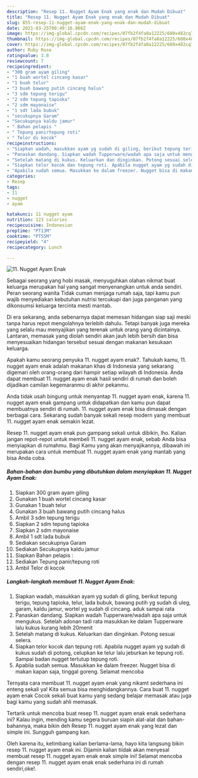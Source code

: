 ```yaml
---
description: "Resep 11. Nugget Ayam Enak yang enak dan Mudah Dibuat"
title: "Resep 11. Nugget Ayam Enak yang enak dan Mudah Dibuat"
slug: 855-resep-11-nugget-ayam-enak-yang-enak-dan-mudah-dibuat
date: 2021-03-25T00:49:16.866Z
image: https://img-global.cpcdn.com/recipes/07fb2f4fa8a12225/680x482cq70/11-nugget-ayam-enak-foto-resep-utama.jpg
thumbnail: https://img-global.cpcdn.com/recipes/07fb2f4fa8a12225/680x482cq70/11-nugget-ayam-enak-foto-resep-utama.jpg
cover: https://img-global.cpcdn.com/recipes/07fb2f4fa8a12225/680x482cq70/11-nugget-ayam-enak-foto-resep-utama.jpg
author: Ruby Rose
ratingvalue: 3.8
reviewcount: 7
recipeingredient:
- "300 gram ayam giling"
- "1 buah wortel cincang kasar"
- "1 buah telur"
- "3 buah bawang putih cincang halus"
- "3 sdm tepung terigu"
- "2 sdm tepung tapioka"
- "2 sdm mayonaise"
- "1 sdt lada bubuk"
- "secukupnya Garam"
- "Secukupnya kaldu jamur"
- " Bahan pelapis "
- " Tepung panirtepung roti"
- " Telor di kocok"
recipeinstructions:
- "Siapkan wadah, masukkan ayam yg sudah di giling, berikut tepung terigu, tepung tapioka, telur, lada bubuk, bawang putih yg sudah di uleg, garam, kaldu jamur, wortel yg sudah di cincang. aduk sampai rata"
- "Panaskan dandang. Siapkan wadah Tupperware/wadah apa saja untuk mengukus. Setelah adonan tadi rata masukkan ke dalam Tupperware lalu kukus kurang lebih 20menit"
- "Setelah matang di kukus. Keluarkan dan dinginkan. Potong sesuai selera."
- "Siapkan telor kocok dan tepung roti. Apabila nugget ayam yg sudah di kukus sudah di potong, celupkan ke telur lalu jeburkan ke tepung roti. Sampai badan nugget tertutup tepung roti."
- "Apabila sudah semua. Masukkan ke dalam freezer. Nugget bisa di makan kapan saja, tinggal goreng. Selamat mencoba"
categories:
- Resep
tags:
- 11
- nugget
- ayam

katakunci: 11 nugget ayam 
nutrition: 123 calories
recipecuisine: Indonesian
preptime: "PT13M"
cooktime: "PT55M"
recipeyield: "4"
recipecategory: Lunch

---
```



![11. Nugget Ayam Enak](https://img-global.cpcdn.com/recipes/07fb2f4fa8a12225/680x482cq70/11-nugget-ayam-enak-foto-resep-utama.jpg)

Sebagai seorang yang hobi masak, menyuguhkan olahan nikmat buat keluarga merupakan hal yang sangat menyenangkan untuk anda sendiri. Peran seorang  wanita Tidak cuman menjaga rumah saja, tapi kamu pun wajib menyediakan kebutuhan nutrisi tercukupi dan juga panganan yang dikonsumsi keluarga tercinta mesti mantab.

Di era  sekarang, anda sebenarnya dapat memesan hidangan siap saji meski tanpa harus repot mengolahnya terlebih dahulu. Tetapi banyak juga mereka yang selalu mau menyajikan yang terenak untuk orang yang dicintainya. Lantaran, memasak yang diolah sendiri akan jauh lebih bersih dan bisa menyesuaikan hidangan tersebut sesuai dengan makanan kesukaan keluarga. 



Apakah kamu seorang penyuka 11. nugget ayam enak?. Tahukah kamu, 11. nugget ayam enak adalah makanan khas di Indonesia yang sekarang digemari oleh orang-orang dari hampir setiap wilayah di Indonesia. Anda dapat membuat 11. nugget ayam enak hasil sendiri di rumah dan boleh dijadikan camilan kegemaranmu di akhir pekanmu.

Anda tidak usah bingung untuk menyantap 11. nugget ayam enak, karena 11. nugget ayam enak gampang untuk didapatkan dan kamu pun dapat membuatnya sendiri di rumah. 11. nugget ayam enak bisa dimasak dengan berbagai cara. Sekarang sudah banyak sekali resep modern yang membuat 11. nugget ayam enak semakin lezat.

Resep 11. nugget ayam enak pun gampang sekali untuk dibikin, lho. Kalian jangan repot-repot untuk membeli 11. nugget ayam enak, sebab Anda bisa menyiapkan di rumahmu. Bagi Kamu yang akan menyajikannya, dibawah ini merupakan cara untuk membuat 11. nugget ayam enak yang mantab yang bisa Anda coba.

<!--inarticleads1-->

##### Bahan-bahan dan bumbu yang dibutuhkan dalam menyiapkan 11. Nugget Ayam Enak:

1. Siapkan 300 gram ayam giling
1. Gunakan 1 buah wortel cincang kasar
1. Gunakan 1 buah telur
1. Gunakan 3 buah bawang putih cincang halus
1. Ambil 3 sdm tepung terigu
1. Siapkan 2 sdm tepung tapioka
1. Siapkan 2 sdm mayonaise
1. Ambil 1 sdt lada bubuk
1. Sediakan secukupnya Garam
1. Sediakan Secukupnya kaldu jamur
1. Siapkan  Bahan pelapis :
1. Sediakan  Tepung panir/tepung roti
1. Ambil  Telor di kocok




<!--inarticleads2-->

##### Langkah-langkah membuat 11. Nugget Ayam Enak:

1. Siapkan wadah, masukkan ayam yg sudah di giling, berikut tepung terigu, tepung tapioka, telur, lada bubuk, bawang putih yg sudah di uleg, garam, kaldu jamur, wortel yg sudah di cincang. aduk sampai rata
1. Panaskan dandang. Siapkan wadah Tupperware/wadah apa saja untuk mengukus. Setelah adonan tadi rata masukkan ke dalam Tupperware lalu kukus kurang lebih 20menit
1. Setelah matang di kukus. Keluarkan dan dinginkan. Potong sesuai selera.
1. Siapkan telor kocok dan tepung roti. Apabila nugget ayam yg sudah di kukus sudah di potong, celupkan ke telur lalu jeburkan ke tepung roti. Sampai badan nugget tertutup tepung roti.
1. Apabila sudah semua. Masukkan ke dalam freezer. Nugget bisa di makan kapan saja, tinggal goreng. Selamat mencoba




Ternyata cara membuat 11. nugget ayam enak yang nikamt sederhana ini enteng sekali ya! Kita semua bisa menghidangkannya. Cara buat 11. nugget ayam enak Cocok sekali buat kamu yang sedang belajar memasak atau juga bagi kamu yang sudah ahli memasak.

Tertarik untuk mencoba buat resep 11. nugget ayam enak enak sederhana ini? Kalau ingin, mending kamu segera buruan siapin alat-alat dan bahan-bahannya, maka bikin deh Resep 11. nugget ayam enak yang lezat dan simple ini. Sungguh gampang kan. 

Oleh karena itu, ketimbang kalian berlama-lama, hayo kita langsung bikin resep 11. nugget ayam enak ini. Dijamin kalian tiidak akan menyesal membuat resep 11. nugget ayam enak enak simple ini! Selamat mencoba dengan resep 11. nugget ayam enak enak sederhana ini di rumah sendiri,oke!.

